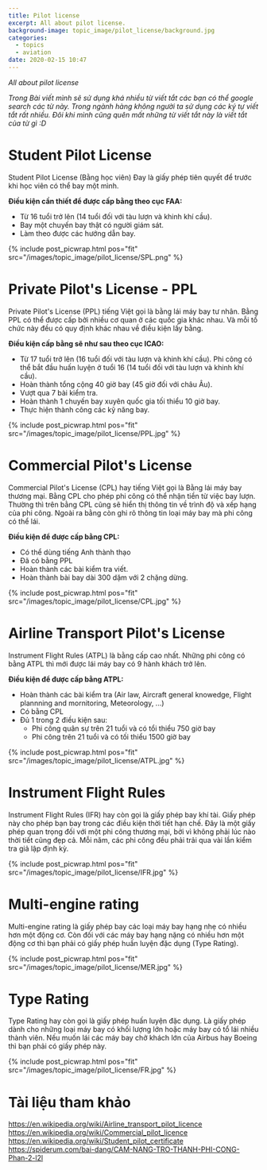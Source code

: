 ```yaml
---
title: Pilot license
excerpt: All about pilot license.
background-image: topic_image/pilot_license/background.jpg
categories:
  - topics
  - aviation
date: 2020-02-15 10:47
---
```


*All about pilot license*

*Trong Bài viết mình sẽ sử dụng khá nhiều từ viết tắt các bạn có thể google search các từ này. Trong ngành hàng không người ta sử dụng các ký tự viết tắt rất nhiều. Đôi khi mình cũng quên mất những từ viết tắt này là viết tắt của từ gì :D*

# Student Pilot License

Student Pilot License (Bằng học viên) Đay là giấy phép tiên quyết để trước khi học viên có thể bay một mình.

**Điều kiện cần thiết để được cấp bằng theo cục FAA:**

- Từ 16 tuổi trở lên (14 tuổi đối với tàu lượn và khinh khí cầu).
- Bay một chuyến bay thật có người giám sát.
- Làm theo được các hướng dẫn bay.

{% include post_picwrap.html pos="fit" src="/images/topic_image/pilot_license/SPL.png" %}

# Private Pilot's License - PPL

Private Pilot's License (PPL) tiếng Việt gọi là bằng lái máy bay tư nhân. Bằng PPL có thể được cấp bởi nhiều cơ quan ở các quốc gia khác nhau. Và mỗi tổ chức này đều có quy định khác nhau về điều kiện lấy bằng. 

**Điều kiện cấp bằng sẽ như sau theo cục ICAO:**

- Từ 17 tuổi trở lên (16 tuổi đối với tàu lượn và khinh khí cầu). Phi công có thể bắt đầu huấn luyện ở tuổi 16 (14 tuổi đối với tàu lượn và khinh khí cầu).
- Hoàn thành tổng cộng 40 giờ bay (45 giờ đối với châu Âu).
- Vượt qua 7 bài kiểm tra. 
- Hoàn thành 1 chuyến bay xuyên quốc gia tối thiểu 10 giờ bay.
- Thực hiện thành công các kỹ năng bay.

{% include post_picwrap.html pos="fit" src="/images/topic_image/pilot_license/PPL.jpg" %}

# Commercial Pilot's License

Commercial Pilot's License (CPL) hay tiếng Việt gọi là Bằng lái máy bay thương mại. Bằng CPL cho phép phi công có thể nhận tiền từ việc bay lượn. Thường thì trên bằng CPL cũng sẽ hiển thị thông tin về trình độ và xếp hạng của phi công. Ngoài ra bằng còn ghi rõ thông tin loại máy bay mà phi công có thể lái.

**Điều kiện để được cấp bằng CPL:**
- Có thể dùng tiếng Anh thành thạo
- Đã có bằng PPL
- Hoàn thành các bài kiểm tra viết.
- Hoàn thành bài bay dài 300 dặm với 2 chặng dừng.

{% include post_picwrap.html pos="fit" src="/images/topic_image/pilot_license/CPL.jpg" %}

# Airline Transport Pilot's License

 Instrument Flight Rules (ATPL) là bằng cấp cao nhất. Những phi công có bằng ATPL thì mới được lái máy bay có 9 hành khách trở lên. 

**Điều kiện để được cấp bằng ATPL:**

- Hoàn thành các bài kiểm tra (Air law, Aircraft general knowedge, Flight plannning and mornitoring, Meteorology, ...)
- Có bằng CPL 
- Đủ 1 trong 2 điều kiện sau:
	- Phi công quân sự trên 21 tuổi và có tổi thiểu 750 giờ bay
	- Phi công trên 21 tuổi và có tối thiểu 1500 giờ bay

{% include post_picwrap.html pos="fit" src="/images/topic_image/pilot_license/ATPL.jpg" %}

# Instrument Flight Rules

Instrument Flight Rules (IFR) hay còn gọi là giấy phép bay khí tài. Giấy phép này cho phép bạn bay trong các điều kiện thời tiết hạn chế. Đây là một giấy phép quan trọng đối với một phi công thương mại, bởi vì không phải lúc nào thời tiết cũng đẹp cả. Mỗi năm, các phi công đều phải trải qua vài lần kiểm tra giả lập định kỳ.

{% include post_picwrap.html pos="fit" src="/images/topic_image/pilot_license/IFR.jpg" %}

# Multi-engine rating

Multi-engine rating là giấy phép bay các loại máy bay hạng nhẹ có nhiều hơn một động cơ. Còn đối với các máy bay hạng nặng có nhiều hơn một động cơ thì bạn phải có giấy phép huấn luyện đặc dụng (Type Rating).

{% include post_picwrap.html pos="fit" src="/images/topic_image/pilot_license/MER.jpg" %}

# Type Rating

Type Rating hay còn gọi là giấy phép huấn luyện đặc dụng. Là giấy phép dành cho những loại máy bay có khối lượng lớn hoặc máy bay có tổ lái nhiều thành viên. Nếu muốn lái các máy bay chở khách lớn của Airbus hay Boeing thì bạn phải có giấy phép này.

{% include post_picwrap.html pos="fit" src="/images/topic_image/pilot_license/FR.jpg" %}

# Tài liệu tham khảo 

<https://en.wikipedia.org/wiki/Airline_transport_pilot_licence>
<https://en.wikipedia.org/wiki/Commercial_pilot_licence>
<https://en.wikipedia.org/wiki/Student_pilot_certificate>
<https://spiderum.com/bai-dang/CAM-NANG-TRO-THANH-PHI-CONG-Phan-2-l2l>
